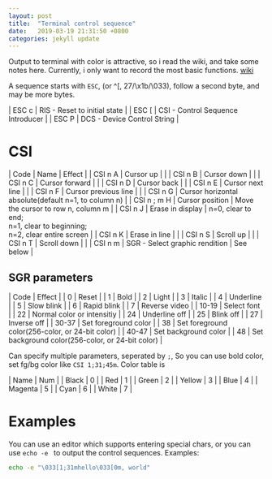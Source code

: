 ```yaml
---
layout: post
title:  "Terminal control sequence"
date:   2019-03-19 21:31:50 +0800
categories: jekyll update
---
```


Output to terminal with color is attractive, so i read the wiki, and take some
notes here. Currently, i only want to record the most basic functions.
[wiki](https://en.wikipedia.org/wiki/ANSI_escape_code)

A sequence starts with `ESC`, (or ^[, 27/\x1b/\033), follow a second byte, and may
be more bytes.

| ESC c | RIS - Reset to initial state |
| ESC [ | CSI - Control Sequence Introducer |
| ESC P | DCS - Device Control String |

# CSI

| Code | Name | Effect |
| CSI n A | Cursor up |  |
| CSI n B | Cursor down |  |
| CSI n C | Cursor forward |  |
| CSI n D | Cursor back |  |
| CSI n E | Cursor next line |  |
| CSI n F | Cursor previous line |  |
| CSI n G | Cursor horizontal absolute(default n=1, to column n) |
| CSI n ; m H | Cursor position | Move the cursor to row n, column m |
| CSI n J | Erase in display | n=0, clear to end;<br/> n=1, clear to beginning;<br/> n=2, clear entire screen |
| CSI n K | Erase in line | |
| CSI n S | Scroll up | |
| CSI n T | Scroll down | |
| CSI n m | SGR - Select graphic rendition | See below |

## SGR parameters

| Code | Effect |
| 0 | Reset |
| 1 | Bold |
| 2 | Light |
| 3 | Italic |
| 4 | Underline |
| 5 | Slow blink |
| 6 | Rapid blink |
| 7 | Reverse video |
| 10-19 | Select font |
| 22 | Normal color or intensitiy |
| 24 | Underline off |
| 25 | Blink off |
| 27 | Inverse off |
| 30-37 | Set foreground color |
| 38 | Set foreground color(256-color, or 24-bit color) |
| 40-47 | Set background color |
| 48 | Set background color(256-color, or 24-bit color) |

Can specify multiple parameters, seperated by `;`, So you can use bold color,
set fg/bg color like `CSI 1;31;45m`.
Color table is

| Name | Num |
| Black | 0 |
| Red | 1 |
| Green | 2 |
| Yellow | 3 |
| Blue | 4 |
| Magenta | 5 |
| Cyan | 6 |
| White | 7 |


# Examples
You can use an editor which supports entering special chars, or you can use
`echo -e ` to output the control sequences. Examples:
```sh
echo -e "\033[1;31mhello\033[0m, world"
```
